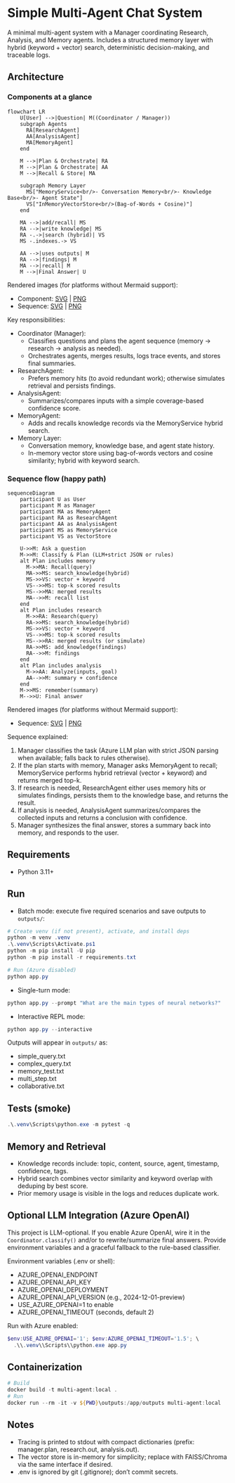 # Simple Multi-Agent Chat System

A minimal multi-agent system with a Manager coordinating Research, Analysis, and Memory agents. Includes a structured memory layer with hybrid (keyword + vector) search, deterministic decision-making, and traceable logs.

## Architecture

### Components at a glance

```mermaid
flowchart LR
    U[User] -->|Question| M((Coordinator / Manager))
    subgraph Agents
      RA[ResearchAgent]
      AA[AnalysisAgent]
      MA[MemoryAgent]
    end

    M -->|Plan & Orchestrate| RA
    M -->|Plan & Orchestrate| AA
    M -->|Recall & Store| MA

    subgraph Memory Layer
      MS["MemoryService<br/>- Conversation Memory<br/>- Knowledge Base<br/>- Agent State"]
      VS["InMemoryVectorStore<br/>(Bag-of-Words + Cosine)"]
    end

    MA -->|add/recall| MS
    RA -->|write knowledge| MS
    RA -.->|search (hybrid)| VS
    MS -.indexes.-> VS

    AA -->|uses outputs| M
    RA -->|findings| M
    MA -->|recall| M
    M -->|Final Answer| U
```

Rendered images (for platforms without Mermaid support):

- Component: [SVG](docs/architecture_component.svg) | [PNG](docs/architecture_component.png)
- Sequence: [SVG](docs/architecture_sequence.svg) | [PNG](docs/architecture_sequence.png)

Key responsibilities:
- Coordinator (Manager):
  - Classifies questions and plans the agent sequence (memory → research → analysis as needed).
  - Orchestrates agents, merges results, logs trace events, and stores final summaries.
- ResearchAgent:
  - Prefers memory hits (to avoid redundant work); otherwise simulates retrieval and persists findings.
- AnalysisAgent:
  - Summarizes/compares inputs with a simple coverage-based confidence score.
- MemoryAgent:
  - Adds and recalls knowledge records via the MemoryService hybrid search.
- Memory Layer:
  - Conversation memory, knowledge base, and agent state history.
  - In-memory vector store using bag-of-words vectors and cosine similarity; hybrid with keyword search.

### Sequence flow (happy path)

```mermaid
sequenceDiagram
    participant U as User
    participant M as Manager
    participant MA as MemoryAgent
    participant RA as ResearchAgent
    participant AA as AnalysisAgent
    participant MS as MemoryService
    participant VS as VectorStore

    U->>M: Ask a question
    M->>M: Classify & Plan (LLM+strict JSON or rules)
    alt Plan includes memory
      M->>MA: Recall(query)
      MA->>MS: search_knowledge(hybrid)
      MS->>VS: vector + keyword
      VS-->>MS: top-k scored results
      MS-->>MA: merged results
      MA-->>M: recall list
    end
    alt Plan includes research
      M->>RA: Research(query)
      RA->>MS: search_knowledge(hybrid)
      MS->>VS: vector + keyword
      VS-->>MS: top-k scored results
      MS-->>RA: merged results (or simulate)
      RA->>MS: add_knowledge(findings)
      RA-->>M: findings
    end
    alt Plan includes analysis
      M->>AA: Analyze(inputs, goal)
      AA-->>M: summary + confidence
    end
    M->>MS: remember(summary)
    M-->>U: Final answer
```

Rendered images (for platforms without Mermaid support):

- Sequence: [SVG](docs/architecture_sequence.svg) | [PNG](docs/architecture_sequence.png)

Sequence explained:
1) Manager classifies the task (Azure LLM plan with strict JSON parsing when available; falls back to rules otherwise).
2) If the plan starts with memory, Manager asks MemoryAgent to recall; MemoryService performs hybrid retrieval (vector + keyword) and returns merged top-k.
3) If research is needed, ResearchAgent either uses memory hits or simulates findings, persists them to the knowledge base, and returns the result.
4) If analysis is needed, AnalysisAgent summarizes/compares the collected inputs and returns a conclusion with confidence.
5) Manager synthesizes the final answer, stores a summary back into memory, and responds to the user.

## Requirements

- Python 3.11+

## Run

- Batch mode: execute five required scenarios and save outputs to `outputs/`:

```powershell
# Create venv (if not present), activate, and install deps
python -m venv .venv
.\.venv\Scripts\Activate.ps1
python -m pip install -U pip
python -m pip install -r requirements.txt

# Run (Azure disabled)
python app.py
```

- Single-turn mode:

```powershell
python app.py --prompt "What are the main types of neural networks?"
```

- Interactive REPL mode:

```powershell
python app.py --interactive
```

Outputs will appear in `outputs/` as:
- simple_query.txt
- complex_query.txt
- memory_test.txt
- multi_step.txt
- collaborative.txt

## Tests (smoke)

```powershell
.\.venv\Scripts\python.exe -m pytest -q
```

## Memory and Retrieval

- Knowledge records include: topic, content, source, agent, timestamp, confidence, tags.
- Hybrid search combines vector similarity and keyword overlap with deduping by best score.
- Prior memory usage is visible in the logs and reduces duplicate work.

## Optional LLM Integration (Azure OpenAI)

This project is LLM-optional. If you enable Azure OpenAI, wire it in the `Coordinator.classify()` and/or to rewrite/summarize final answers. Provide environment variables and a graceful fallback to the rule-based classifier.

Environment variables (.env or shell):
- AZURE_OPENAI_ENDPOINT
- AZURE_OPENAI_API_KEY
- AZURE_OPENAI_DEPLOYMENT
- AZURE_OPENAI_API_VERSION (e.g., 2024-12-01-preview)
- USE_AZURE_OPENAI=1 to enable
- AZURE_OPENAI_TIMEOUT (seconds, default 2)

Run with Azure enabled:
```powershell
$env:USE_AZURE_OPENAI='1'; $env:AZURE_OPENAI_TIMEOUT='1.5'; \
  .\\.venv\\Scripts\\python.exe app.py
```

## Containerization

```powershell
# Build
docker build -t multi-agent:local .
# Run
docker run --rm -it -v ${PWD}\outputs:/app/outputs multi-agent:local
```

## Notes

- Tracing is printed to stdout with compact dictionaries (prefix: manager.plan, research.out, analysis.out).
- The vector store is in-memory for simplicity; replace with FAISS/Chroma via the same interface if desired.
 - .env is ignored by git (.gitignore); don’t commit secrets.
